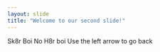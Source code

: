 ```yaml
---
layout: slide
title: "Welcome to our second slide!"
---
```

Sk8r Boi No H8r boi
Use the left arrow to go back
